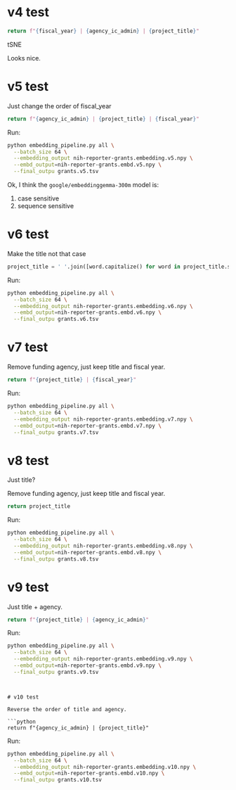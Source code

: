 # v4 test

```python
return f"{fiscal_year} | {agency_ic_admin} | {project_title}"
```

tSNE

Looks nice.

# v5 test

Just change the order of fiscal_year

```python
return f"{agency_ic_admin} | {project_title} | {fiscal_year}"
```

Run:

```bash
python embedding_pipeline.py all \
  --batch_size 64 \
  --embedding_output nih-reporter-grants.embedding.v5.npy \
  --embd_output=nih-reporter-grants.embd.v5.npy \
  --final_outpu grants.v5.tsv
```

Ok, I think the `google/embeddinggemma-300m` model is:

1. case sensitive
2. sequence sensitive


# v6 test

Make the title not that case

```python
project_title = ' '.join([word.capitalize() for word in project_title.split()])
```

Run:

```bash
python embedding_pipeline.py all \
  --batch_size 64 \
  --embedding_output nih-reporter-grants.embedding.v6.npy \
  --embd_output=nih-reporter-grants.embd.v6.npy \
  --final_outpu grants.v6.tsv
```


# v7 test

Remove funding agency, just keep title and fiscal year.

```python
return f"{project_title} | {fiscal_year}"
```

Run:

```bash
python embedding_pipeline.py all \
  --batch_size 64 \
  --embedding_output nih-reporter-grants.embedding.v7.npy \
  --embd_output=nih-reporter-grants.embd.v7.npy \
  --final_outpu grants.v7.tsv
```


# v8 test

Just title?

Remove funding agency, just keep title and fiscal year.

```python
return project_title
```

Run:

```bash
python embedding_pipeline.py all \
  --batch_size 64 \
  --embedding_output nih-reporter-grants.embedding.v8.npy \
  --embd_output=nih-reporter-grants.embd.v8.npy \
  --final_outpu grants.v8.tsv
```


# v9 test

Just title + agency.

```python
return f"{project_title} | {agency_ic_admin}"
```

Run:

```bash
python embedding_pipeline.py all \
  --batch_size 64 \
  --embedding_output nih-reporter-grants.embedding.v9.npy \
  --embd_output=nih-reporter-grants.embd.v9.npy \
  --final_outpu grants.v9.tsv
```
```


# v10 test

Reverse the order of title and agency.

```python
return f"{agency_ic_admin} | {project_title}"
```

Run:

```bash
python embedding_pipeline.py all \
  --batch_size 64 \
  --embedding_output nih-reporter-grants.embedding.v10.npy \
  --embd_output=nih-reporter-grants.embd.v10.npy \
  --final_outpu grants.v10.tsv
```
